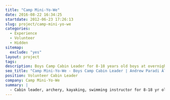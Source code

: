 ```yaml
---
title: "Camp Mini-Yo-We"
date: 2016-08-22 16:34:25
startdate: 2012-06-23 17:26:13
slug: project/camp-mini-yo-we
categories:
  - Experience
  - Volunteer
  - Hidden
sitemap:
  exclude: "yes"
layout: project
tags:
description: Boys Camp Cabin Leader for 8-18 years old boys at overnight Muskoka camp.
seo_title: "Camp Mini-Yo-We - Boys Camp Cabin Leader | Andrew Paradi Alexander"
position: Volunteer Cabin Leader
company: Camp Mini-Yo-We
summary: |
  - Cabin leader, archery, kayaking, swimming instructor for 8-18 yr old boys
---
```

